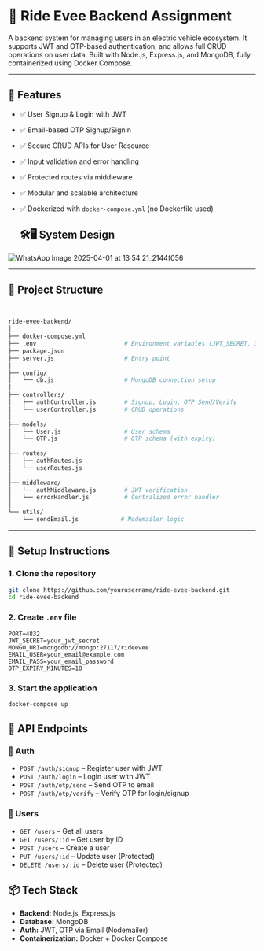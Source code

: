 # 🚗 Ride Evee Backend Assignment

A backend system for managing users in an electric vehicle ecosystem. It supports JWT and OTP-based authentication, and allows full CRUD operations on user data. Built with Node.js, Express.js, and MongoDB, fully containerized using Docker Compose.

---






## 🔧 Features

- ✅ User Signup & Login with JWT
- ✅ Email-based OTP Signup/Signin
- ✅ Secure CRUD APIs for User Resource
- ✅ Input validation and error handling
- ✅ Protected routes via middleware
- ✅ Modular and scalable architecture
- ✅ Dockerized with `docker-compose.yml` (no Dockerfile used)

  ## 🛠️🖥️ System Design 

![WhatsApp Image 2025-04-01 at 13 54 21_2144f056](https://github.com/user-attachments/assets/95fee03e-7b3e-451e-9784-e689512bbbc8)





---

## 📁 Project Structure
```bash


ride-evee-backend/
│
├── docker-compose.yml
├── .env                         # Environment variables (JWT_SECRET, DB_URI, EMAIL creds, etc.)
├── package.json
├── server.js                    # Entry point
│
├── config/
│   └── db.js                    # MongoDB connection setup
│
├── controllers/
│   ├── authController.js        # Signup, Login, OTP Send/Verify
│   └── userController.js        # CRUD operations
│
├── models/
│   └── User.js                  # User schema
│   └── OTP.js                   # OTP schema (with expiry)
│
├── routes/
│   ├── authRoutes.js
│   └── userRoutes.js
│
├── middleware/
│   └── authMiddleware.js        # JWT verification
│   └── errorHandler.js          # Centralized error handler
│
└── utils/
    └── sendEmail.js            # Nodemailer logic
```

---

## 🚀 Setup Instructions

### 1. Clone the repository

```bash
git clone https://github.com/yourusername/ride-evee-backend.git
cd ride-evee-backend
```
### 2. Create `.env` file

```env
PORT=4832
JWT_SECRET=your_jwt_secret
MONGO_URI=mongodb://mongo:27117/rideevee
EMAIL_USER=your_email@example.com
EMAIL_PASS=your_email_password
OTP_EXPIRY_MINUTES=10
```
### 3. Start the application

```bash
docker-compose up
```

## 📮 API Endpoints

### 🔐 Auth

- `POST /auth/signup` – Register user with JWT
- `POST /auth/login` – Login user with JWT
- `POST /auth/otp/send` – Send OTP to email
- `POST /auth/otp/verify` – Verify OTP for login/signup

### 👤 Users

- `GET /users` – Get all users
- `GET /users/:id` – Get user by ID
- `POST /users` – Create a user
- `PUT /users/:id` – Update user (Protected)
- `DELETE /users/:id` – Delete user (Protected)


## 📦 Tech Stack

- **Backend:** Node.js, Express.js
- **Database:** MongoDB
- **Auth:** JWT, OTP via Email (Nodemailer)
- **Containerization:** Docker + Docker Compose



